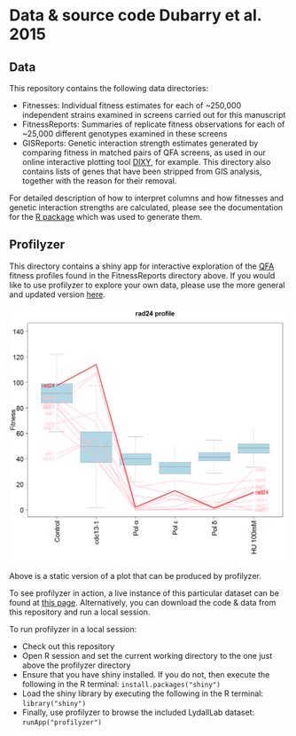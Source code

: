 # Data & source code Dubarry et al. 2015

## Data

This repository contains the following data directories:

* Fitnesses: Individual fitness estimates for each of ~250,000 independent strains examined in screens carried out for this manuscript
* FitnessReports: Summaries of replicate fitness observations for each of ~25,000 different genotypes examined in these screens
* GISReports: Genetic interaction strength estimates generated by comparing fitness in matched pairs of QFA screens, as used in our online interactive plotting tool [DIXY](http://bsu-srv.ncl.ac.uk/dixy-pol/viz/), for example.  This directory also contains lists of genes that have been stripped from GIS analysis, together with the reason for their removal.

For detailed description of how to interpret columns and how fitnesses and genetic interaction strengths are calculated, please see the documentation for the [R package](http://qfa.r-forge.r-project.org/) which was used to generate them.

## Profilyzer

This directory contains a shiny app for interactive exploration of the [QFA](http://research.ncl.ac.uk) fitness profiles found in the FitnessReports directory above.  If you would like to use profilyzer to explore your own data, please use the more general and updated version [here](https://github.com/lwlss/profilyzer).

![A static version of a profilyzer plot](Demo.png?raw=true)

Above is a static version of a plot that can be produced by profilyzer.

To see profilyzer in action, a live instance of this particular dataset can be found at [this page](http://research.ncl.ac.uk/Dubarry2015).  Alternatively, you can download the code & data from this repository and run a local session.

To run profilyzer in a local session: 
* Check out this repository
* Open R session and set the current working directory to the one just above the profilyzer directory
* Ensure that you have shiny installed.  If you do not, then execute the following in the R terminal: `install.packages("shiny")`
* Load the shiny library by executing the following in the R terminal: `library("shiny")`
* Finally, use profilyzer to browse the included LydallLab dataset: `runApp("profilyzer")`
